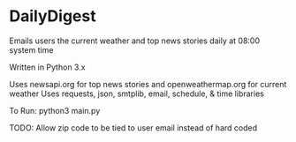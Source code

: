 # DailyDigest
Emails users the current weather and top news stories daily at 08:00 system time

Written in Python 3.x

Uses newsapi.org for top news stories and openweathermap.org for current weather
Uses requests, json, smtplib, email, schedule, & time libraries

To Run: python3 main.py

TODO:
Allow zip code to be tied to user email instead of hard coded
